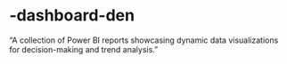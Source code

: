 # -dashboard-den
“A collection of Power BI reports showcasing dynamic data visualizations for decision-making and trend analysis.”
